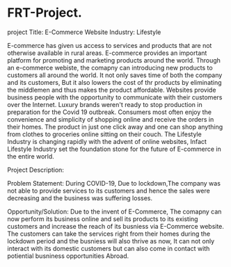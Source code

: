 # FRT-Project.
project Title: E-Commerce Website
Industry: Lifestyle

E-commerce has given us access to services and products that are not otherwise available in rural areas. E-commerce provides an important platform for promoting and marketing products around the world. Through an e-commerce webiste, the comapny can introducing new products to customers all around the world. It not only saves time of both the company and its customers, But it also lowers the cost of thr products by eliminating the middlemen and thus makes the product affordable. Websites provide business people with the opportunity to communicate with their customers over the Internet. Luxury brands weren't ready to stop production in preparation for the Covid 19 outbreak. Consumers most often enjoy the convenience and simplicity of shopping online and receive the orders in their homes. The product in just one click away and one can shop anything from clothes to groceries online sitting on their couch. The Lifestyle Industry is changing rapidly with the advent of online websites, Infact Lifestyle Industry set the foundation stone for the future of E-commerce in the entire world.

Project Description:

Problem Statement: During COVID-19, Due to lockdown,The company was not able to provide services to its customers and hence the sales were decreasing and the business was suffering losses.

Opportunity/Solution: Due to the invent of E-Commerce, The comapny can now perform its business online and sell its products to its existing customers and increase the reach of its busniess via E-Commerce website. The customers can take the services right from their homes during the lockdown period and the busniess will also thrive as now, It can not only interact with its domestic customers but can also come in contact with potiential busniness opportunities Abroad.
